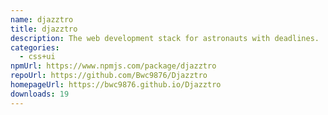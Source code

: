 ```yaml
---
name: djazztro
title: djazztro
description: The web development stack for astronauts with deadlines.
categories:
  - css+ui
npmUrl: https://www.npmjs.com/package/djazztro
repoUrl: https://github.com/Bwc9876/Djazztro
homepageUrl: https://bwc9876.github.io/Djazztro
downloads: 19
---
```

